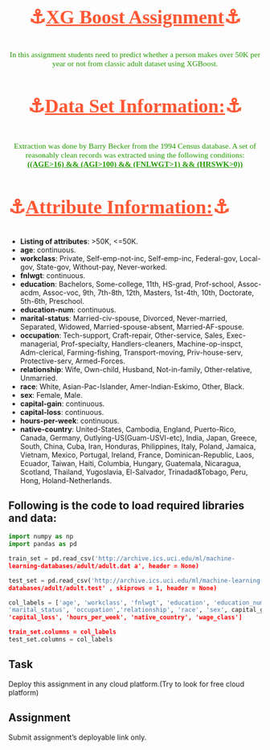 <h1 style="color:#FF5733 ;font-size:38px;font-family:Lucida Handwriting;text-align:center;">⚓️<strong><u><b>XG Boost Assignment</b></u></strong>⚓️</h1>

<p style= "font-family:Georgia;color:#229A00;font-size:110%;text-align:center;"><br> In this assignment students need to predict whether a person makes over 50K per year or not from classic adult dataset using XGBoost.</p>

<h2 style="color:#FF5733 ;font-size:38px;font-family:Lucida Handwriting;text-align:center;">⚓️<strong><u><b>Data Set Information:</b></u></strong>⚓️</h2>

<p style= "font-family:Georgia;color:#229A00;font-size:110%;text-align:center;"><br>Extraction was done by Barry Becker from the 1994 Census database.  
A set of reasonably clean records was extracted using the following conditions:<br><strong><u><b>((AGE>16) && (AGI>100) && (FNLWGT>1) && (HRSWK>0))</b></u></strong></p>

<h3 style="color:#FF5733 ;font-size:38px;font-family:Lucida Handwriting;text-align:left;">⚓️<strong><u><b>Attribute Information:</b></u></strong>⚓️</h3>

* **Listing of attributes**: >50K, <=50K.
* **age**: continuous.
* **workclass**: Private, Self-emp-not-inc, Self-emp-inc, Federal-gov, Local-gov, State-gov, Without-pay, Never-worked.
* **fnlwgt**: continuous.
* **education**: Bachelors, Some-college, 11th, HS-grad, Prof-school, Assoc-acdm, Assoc-voc, 9th, 7th-8th, 12th, Masters, 1st-4th, 10th, Doctorate, 5th-6th, Preschool.
* **education-num**: continuous.
* **marital-status**: Married-civ-spouse, Divorced, Never-married, Separated, Widowed, Married-spouse-absent, Married-AF-spouse.
* **occupation**: Tech-support, Craft-repair, Other-service, Sales, Exec-managerial, Prof-specialty, Handlers-cleaners, Machine-op-inspct, Adm-clerical, Farming-fishing, Transport-moving, Priv-house-serv, Protective-serv, Armed-Forces.
* **relationship**: Wife, Own-child, Husband, Not-in-family, Other-relative, Unmarried.
* **race**: White, Asian-Pac-Islander, Amer-Indian-Eskimo, Other, Black.
* **sex**: Female, Male.
* **capital-gain**: continuous.
* **capital-loss**: continuous.
* **hours-per-week**: continuous.
* **native-country**: United-States, Cambodia, England, Puerto-Rico, Canada, Germany, Outlying-US(Guam-USVI-etc), India, Japan, Greece, South, China, Cuba, Iran, Honduras, Philippines, Italy, Poland, Jamaica, Vietnam, Mexico, Portugal, Ireland, France, Dominican-Republic, Laos, Ecuador, Taiwan, Haiti, Columbia, Hungary, Guatemala, Nicaragua, Scotland, Thailand, Yugoslavia, El-Salvador, Trinadad&Tobago, Peru, Hong, Holand-Netherlands.

## Following is the code to load required libraries and data:

```python
import numpy as np
import pandas as pd

train_set = pd.read_csv('http://archive.ics.uci.edu/ml/machine-
learning-databases/adult/adult.dat a', header = None)

test_set = pd.read_csv('http://archive.ics.uci.edu/ml/machine-learning-
databases/adult/adult.test' , skiprows = 1, header = None)

col_labels = ['age', 'workclass', 'fnlwgt', 'education', 'education_num',
'marital_status', 'occupation','relationship', 'race', 'sex', capital_gain',
'capital_loss', 'hours_per_week', 'native_country', 'wage_class']

train_set.columns = col_labels
test_set.columns = col_labels
```

## Task
Deploy this assignment in any cloud platform.(Try to look for free cloud platform)

## Assignment
Submit assignment’s deployable link only.

